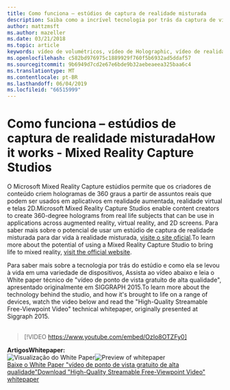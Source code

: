 ```yaml
---
title: Como funciona – estúdios de captura de realidade misturada
description: Saiba como a incrível tecnologia por trás da captura de vídeo Holographic de 360 graus da Microsoft funciona.
author: mattzmsft
ms.author: mazeller
ms.date: 03/21/2018
ms.topic: article
keywords: vídeo de volumétricos, vídeo de Holographic, vídeo de realidade misturada, holograma
ms.openlocfilehash: c582bd976975c1889929f760f5b6932ad5ddaf57
ms.sourcegitcommit: 9b6949d7cd2e67e6bde9b32aebeaeea325baa6c4
ms.translationtype: MT
ms.contentlocale: pt-BR
ms.lasthandoff: 06/04/2019
ms.locfileid: "66515999"
---
```

# <a name="how-it-works---mixed-reality-capture-studios"></a><span data-ttu-id="5bbdb-104">Como funciona – estúdios de captura de realidade misturada</span><span class="sxs-lookup"><span data-stu-id="5bbdb-104">How it works - Mixed Reality Capture Studios</span></span>

<span data-ttu-id="5bbdb-105">O Microsoft Mixed Reality Capture estúdios permite que os criadores de conteúdo criem hologramas de 360 graus a partir de assuntos reais que podem ser usados em aplicativos em realidade aumentada, realidade virtual e telas 2D.</span><span class="sxs-lookup"><span data-stu-id="5bbdb-105">Microsoft Mixed Reality Capture Studios enable content creators to create 360-degree holograms from real life subjects that can be use in applications across augmented reality, virtual reality, and 2D screens.</span></span> <span data-ttu-id="5bbdb-106">Para saber mais sobre o potencial de usar um estúdio de captura de realidade misturada para dar vida à realidade misturada, [visite o site oficial](https://www.microsoft.com/en-us/mixed-reality/capture-studios).</span><span class="sxs-lookup"><span data-stu-id="5bbdb-106">To learn more about the potential of using a Mixed Reality Capture Studio to bring life to mixed reality, [visit the official website](https://www.microsoft.com/en-us/mixed-reality/capture-studios).</span></span>

<span data-ttu-id="5bbdb-107">Para saber mais sobre a tecnologia por trás do estúdio e como ela se levou à vida em uma variedade de dispositivos, Assista ao vídeo abaixo e leia o White paper técnico de "vídeo de ponto de vista gratuito de alta qualidade", apresentado originalmente em SIGGRAPH 2015.</span><span class="sxs-lookup"><span data-stu-id="5bbdb-107">To learn more about the technology behind the studio, and how it's brought to life on a range of devices, watch the video below and read the "High-Quality Streamable Free-Viewpoint Video" technical whitepaper, originally presented at Siggraph 2015.</span></span>
<br>
<br>
>[!VIDEO https://www.youtube.com/embed/OzIo8OTZFy0]


<span data-ttu-id="5bbdb-108">**Artigos**</span><span class="sxs-lookup"><span data-stu-id="5bbdb-108">**Whitepaper:**</span></span><br>
<span data-ttu-id="5bbdb-109">![Visualização do White Paper](images/siggraph-whitepaper-thumb-200px.png)</span><span class="sxs-lookup"><span data-stu-id="5bbdb-109">![Preview of whitepaper](images/siggraph-whitepaper-thumb-200px.png)</span></span><br>
[<span data-ttu-id="5bbdb-110">Baixe o White Paper "vídeo de ponto de vista gratuito de alta qualidade"</span><span class="sxs-lookup"><span data-stu-id="5bbdb-110">Download "High-Quality Streamable Free-Viewpoint Video" whitepaper</span></span>](images/high-quality-streamable-free-viewpoint-video.pdf)

